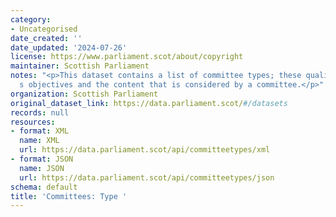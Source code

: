 ```yaml
---
category:
- Uncategorised
date_created: ''
date_updated: '2024-07-26'
license: https://www.parliament.scot/about/copyright
maintainer: Scottish Parliament
notes: "<p>This dataset contains a list of committee types; these qualify the committee\u2019\
  s objectives and the content that is considered by a committee.</p>"
organization: Scottish Parliament
original_dataset_link: https://data.parliament.scot/#/datasets
records: null
resources:
- format: XML
  name: XML
  url: https://data.parliament.scot/api/committeetypes/xml
- format: JSON
  name: JSON
  url: https://data.parliament.scot/api/committeetypes/json
schema: default
title: 'Committees: Type '
---
```


